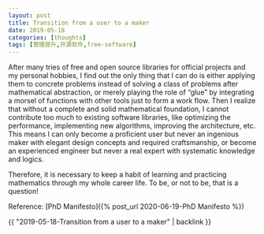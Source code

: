```yaml
---
layout: post
title: Transition from a user to a maker
date: 2019-05-18
categories: [thoughts]
tags: [管理提升,开源软件,free-software]
---
```


After many tries of free and open source libraries for official projects and my personal hobbies, I find out the only thing that I can do is either applying them to concrete problems instead of solving a class of problems after mathematical abstraction, or merely playing the role of “glue” by integrating a morsel of functions with other tools just to form a work flow. Then I realize that without a complete and solid mathematical foundation, I cannot contribute too much to existing software libraries, like optimizing the performance, implementing new algorithms, improving the architecture, etc. This means I can only become a proficient user but never an ingenious maker with elegant design concepts and required craftsmanship, or become an experienced engineer but never a real expert with systematic knowledge and logics.

Therefore, it is necessary to keep a habit of learning and practicing mathematics through my whole career life. To be, or not to be, that is a question!

Reference: [PhD Manifesto]({% post_url 2020-06-19-PhD Manifesto %})

{{ "2019-05-18-Transition from a user to a maker" | backlink }}
